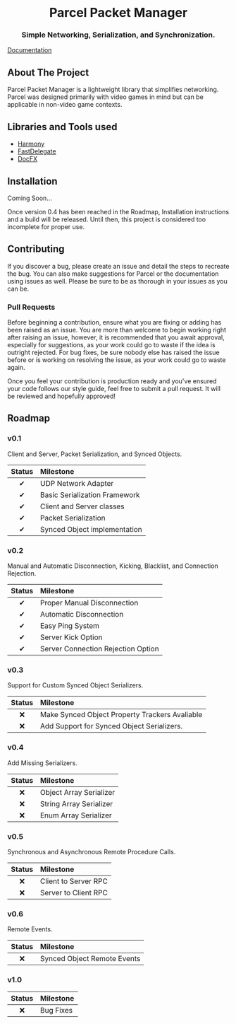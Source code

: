 <br />
<div align="center">
  <h1>Parcel Packet Manager</h1>
  <h3 align="center">Simple Networking, Serialization, and Synchronization.</h3>
</div>

<a href="https://teegankrieger.github.io/Parcel-Packet-Manager/index.html">Documentation</a>

<!-- ABOUT THE PROJECT -->
## About The Project

Parcel Packet Manager is a lightweight library that simplifies networking. Parcel was designed primarily with video games in mind but can be applicable in non-video game contexts.

## Libraries and Tools used

* [Harmony](https://github.com/pardeike/Harmony)
* [FastDelegate](https://github.com/coder0xff/FastDelegate.Net)
* [DocFX](https://github.com/dotnet/docfx)


## Installation

Coming Soon...

Once version 0.4 has been reached in the Roadmap, Installation instructions and a build will be released. Until then, this project is considered too incomplete for proper use.

## Contributing

If you discover a bug, please create an issue and detail the steps to recreate the bug. You can also make suggestions for Parcel or the documentation using issues as well. Please be sure to be as thorough in your issues as you can be.

### Pull Requests

Before beginning a contribution, ensure what you are fixing or adding has been raised as an issue. You are more than welcome to begin working right after raising an issue, however, it is recommended that you await approval, especially for suggestions, as your work could go to waste if the idea is outright rejected. For bug fixes, be sure nobody else has raised the issue before or is working on resolving the issue, as your work could go to waste again.

Once you feel your contribution is production ready and you've ensured your code follows our style guide, feel free to submit a pull request. It will be reviewed and hopefully approved! 

## Roadmap

<!-- v0.1 - Initial Commit - Packet Transmission and Synced Objects work. -->
<!-- v0.2 - Disconnection - Manual and Automatic disconnection, kicking, blacklist/reject before join. -->
<!-- v0.3 - Improved Serializers - Find a way to support SyncedObject serializers. -->
<!-- v0.4 - More Serializers - Add most missing serializers such as object[] -->
<!-- v0.5 - Remote Procedure Calls - Introduce RPCs -->
<!-- v0.6 - Remote Events - Introduce Remote Events -->
<!-- v0.7 - v0.9 - Left open for bug fixes and additional features>

<!-- v1.0 - Full Release - Minimal Bugs, Synced Objects, RPCs, Remote Events,  -->

### v0.1
Client and Server, Packet Serialization, and Synced Objects.

| Status | Milestone | 
| :---: | :--- |
| ✔ | UDP Network Adapter |
| ✔ | Basic Serialization Framework |
| ✔ | Client and Server classes |
| ✔ | Packet Serialization |
| ✔ | Synced Object implementation |

### v0.2
Manual and Automatic Disconnection, Kicking, Blacklist, and Connection Rejection.

| Status | Milestone | 
| :---: | :--- |
| ✔ | Proper Manual Disconnection |
| ✔ | Automatic Disconnection |
| ✔ | Easy Ping System |
| ✔ | Server Kick Option | 
| ✔ | Server Connection Rejection Option |

### v0.3
Support for Custom Synced Object Serializers.

| Status | Milestone |
| :---: | :--- |
| ❌ | Make Synced Object Property Trackers Avaliable |
| ❌ | Add Support for Synced Object Serializers. |

### v0.4
Add Missing Serializers.

| Status | Milestone |
| :---: | :--- |
| ❌ | Object Array Serializer |
| ❌ | String Array Serializer |
| ❌ | Enum Array Serializer |


### v0.5
Synchronous and Asynchronous Remote Procedure Calls.

| Status | Milestone |
| :---: | :--- |
| ❌ | Client to Server RPC |
| ❌ | Server to Client RPC |

### v0.6
Remote Events.

| Status | Milestone |
| :---: | :--- |
| ❌ | Synced Object Remote Events |

### v1.0

| Status | Milestone |
| :---: | :--- |
| ❌ | Bug Fixes |